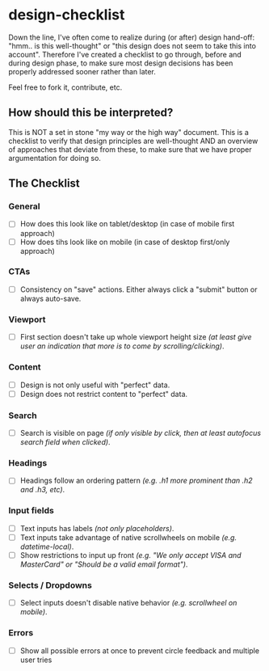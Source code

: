 # design-checklist
Down the line, I've often come to realize during (or after) design hand-off: "hmm.. is this well-thought" or "this design does not seem to take this into account". Therefore I've created a checklist to go through, before and during design phase, to make sure most design decisions has been properly addressed sooner rather than later.

Feel free to fork it, contribute, etc.


## How should this be interpreted?
This is NOT a set in stone "my way or the high way" document. This is a checklist to verify that design principles are well-thought AND an overview of approaches that deviate from these, to make sure that we have proper argumentation for doing so.

## The Checklist

### General
- [ ] How does this look like on tablet/desktop (in case of mobile first approach)
- [ ] How does tihs look like on mobile (in case of desktop first/only approach)

### CTAs
- [ ] Consistency on "save" actions. Either always click a "submit" button or always auto-save.

### Viewport
- [ ] First section doesn't take up whole viewport height size _(at least give user an indication that more is to come by scrolling/clicking)_.

### Content
- [ ] Design is not only useful with "perfect" data.
- [ ] Design does not restrict content to "perfect" data.

### Search
- [ ] Search is visible on page _(if only visible by click, then at least autofocus search field when clicked)_.

### Headings
- [ ] Headings follow an ordering pattern _(e.g. .h1 more prominent than .h2 and .h3, etc)_.

### Input fields
- [ ] Text inputs has labels _(not only placeholders)_.
- [ ] Text inputs take advantage of native scrollwheels on mobile _(e.g. datetime-local)_.
- [ ] Show restrictions to input up front _(e.g. "We only accept VISA and MasterCard" or "Should be a valid email format")_.

### Selects / Dropdowns
- [ ] Select inputs doesn't disable native behavior _(e.g. scrollwheel on mobile)_.

### Errors
- [ ] Show all possible errors at once to prevent circle feedback and multiple user tries
